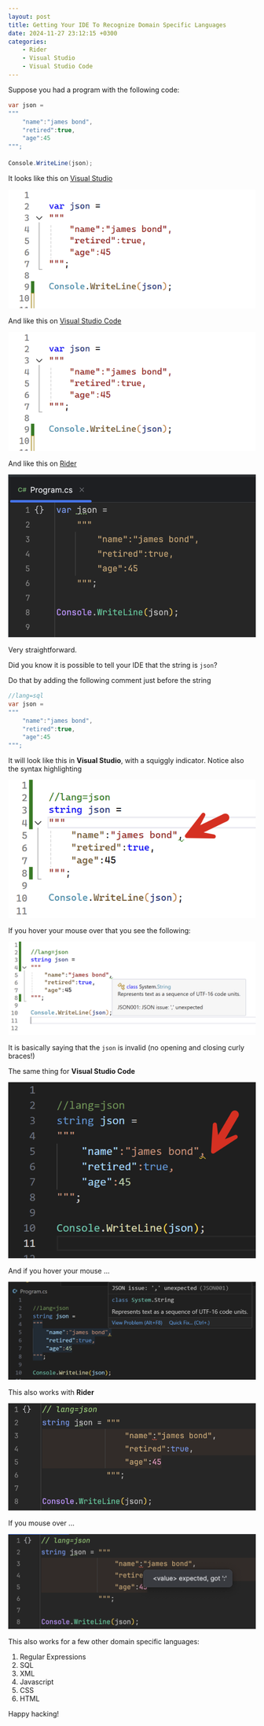 ```yaml
---
layout: post
title: Getting Your IDE To Recognize Domain Specific Languages
date: 2024-11-27 23:12:15 +0300
categories:
    - Rider
    - Visual Studio
    - Visual Studio Code
---
```


Suppose you had a program with the following code:

```csharp
var json =
"""
    "name":"james bond",
    "retired":true,
    "age":45
""";

Console.WriteLine(json);
```

It looks like this on [Visual Studio](https://visualstudio.microsoft.com)

![vsNormal](../images/2024/11/vsNormal.png)

And like this on [Visual Studio Code](https://code.visualstudio.com)

![vsCodeNormal](../images/2024/11/vsCodeNormal.png)

And like this on [Rider](https://www.jetbrains.com/rider/)

![riderNormal](../images/2024/11/riderNormal.png)

Very straightforward.

Did you know it is possible to tell your IDE that the string is `json`?

Do that by adding the following comment just before the string

```csharp
//lang=sql
var json =
"""
    "name":"james bond",
    "retired":true,
    "age":45
""";
```

It will look like this in **Visual Studio**, with a squiggly indicator. Notice also the syntax highlighting

![vsHint](../images/2024/11/vsHint.png)

If you hover your mouse over that you see the following:

![vsHintTooltip](../images/2024/11/vsHintTooltip.png)

It is basically saying that the `json` is invalid (no opening and closing curly braces!)

The same thing for **Visual Studio Code**

![vsCodeHint](../images/2024/11/vsCodeHint.png)

And if you hover your mouse ...

![vsCodeHintTooltip](../images/2024/11/vsCodeHintTooltip.png)

This also works with **Rider**

![riderHint](../images/2024/11/riderHint.png)

If you mouse over ...

![riderHintTooltip](../images/2024/11/riderHintTooltip.png)

This also works for a few other domain specific languages:

1. Regular Expressions
2. SQL
3. XML
4. Javascript
5. CSS
6. HTML

Happy hacking!